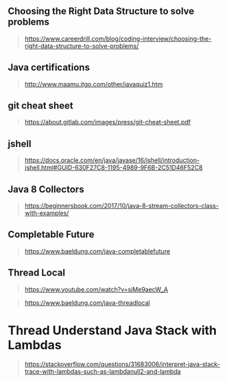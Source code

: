## Choosing the Right Data Structure to solve problems
>  https://www.careerdrill.com/blog/coding-interview/choosing-the-right-data-structure-to-solve-problems/


## Java certifications 
> http://www.maamu.itgo.com/other/javaquiz1.htm

## git cheat sheet 
> https://about.gitlab.com/images/press/git-cheat-sheet.pdf

## jshell 
> https://docs.oracle.com/en/java/javase/16/jshell/introduction-jshell.html#GUID-630F27C8-1195-4989-9F6B-2C51D46F52C8

## Java 8 Collectors 
> https://beginnersbook.com/2017/10/java-8-stream-collectors-class-with-examples/

## Completable Future 
> https://www.baeldung.com/java-completablefuture

## Thread Local 
> https://www.youtube.com/watch?v=sjMe9aecW_A

> https://www.baeldung.com/java-threadlocal

# Thread Understand Java Stack with Lambdas
> https://stackoverflow.com/questions/31683006/interpret-java-stack-trace-with-lambdas-such-as-lambdanull2-and-lambda

